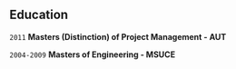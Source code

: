 ## Education

`2011`
__Masters (Distinction) of Project Management - AUT__

`2004-2009`
__Masters of Engineering - MSUCE__

<!-- 
`2011`
__Master of Construction Management (Dist.) - Auckland University of Technology__

`2004-2009`
__Specilist of Civil Engineering (Project Management and Economics) - MSUCE__ -->
